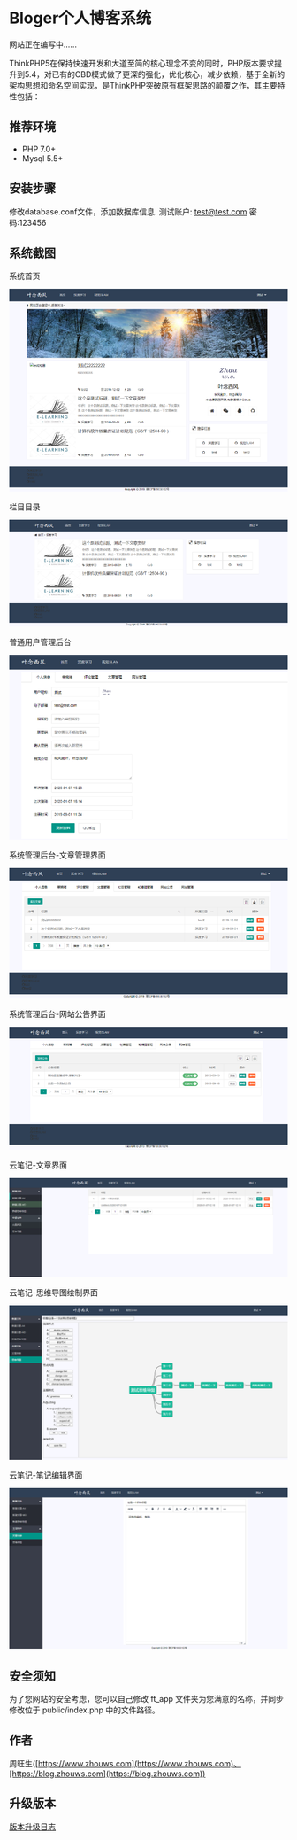 Bloger个人博客系统
===============



网站正在编写中......



ThinkPHP5在保持快速开发和大道至简的核心理念不变的同时，PHP版本要求提升到5.4，对已有的CBD模式做了更深的强化，优化核心，减少依赖，基于全新的架构思想和命名空间实现，是ThinkPHP突破原有框架思路的颠覆之作，其主要特性包括：

## 推荐环境

- PHP 7.0+
- Mysql 5.5+

## 安装步骤
修改database.conf文件，添加数据库信息.
测试账户: test@test.com  密码:123456

## 系统截图

系统首页

![1](https://github.com/zhouws-chn/Bloger/blob/master/images/1.png)

栏目目录

![1](images\2.png)

普通用户管理后台

![1](images\3.png)

系统管理后台-文章管理界面

![1](images\4.png)

系统管理后台-网站公告界面

![1](images\5.png)

云笔记-文章界面

![1](images\6.png)

云笔记-思维导图绘制界面

![1](images\7.png)

云笔记-笔记编辑界面

![1](images\8.png)

## 安全须知

为了您网站的安全考虑，您可以自己修改 ft_app 文件夹为您满意的名称，并同步修改位于 public/index.php 中的文件路径。


## 作者
周旺生([https://www.zhouws.com](https://www.zhouws.com)、[https://blog.zhouws.com](https://blog.zhouws.com))

## 升级版本
[版本升级日志](update.md)



